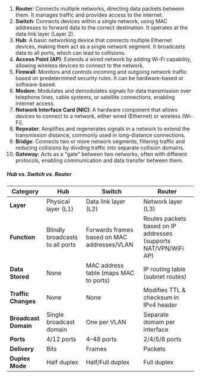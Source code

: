 1. **Router**: Connects multiple networks, directing data packets between them. It manages traffic and provides access to the internet.
2. **Switch**: Connects devices within a single network, using MAC addresses to forward data to the correct destination. It operates at the data link layer (Layer 2).
3. **Hub**: A basic networking device that connects multiple Ethernet devices, making them act as a single network segment. It broadcasts data to all ports, which can lead to collisions.
4. **Access Point (AP)**: Extends a wired network by adding Wi-Fi capability, allowing wireless devices to connect to the network.
5. **Firewall**: Monitors and controls incoming and outgoing network traffic based on predetermined security rules. It can be hardware-based or software-based.
6. **Modem**: Modulates and demodulates signals for data transmission over telephone lines, cable systems, or satellite connections, enabling internet access.
7. **Network Interface Card (NIC)**: A hardware component that allows devices to connect to a network, either wired (Ethernet) or wireless (Wi-Fi).
8. **Repeater**: Amplifies and regenerates signals in a network to extend the transmission distance, commonly used in long-distance connections.
9. **Bridge**: Connects two or more network segments, filtering traffic and reducing collisions by dividing traffic into separate collision domains.
10. **Gateway**: Acts as a "gate" between two networks, often with different protocols, enabling communication and data transfer between them.

##### Hub vs. Switch vs. Router

| **Category**         | **Hub**                         | **Switch**                                  | **Router**                                                      |
| -------------------- | ------------------------------- | ------------------------------------------- | --------------------------------------------------------------- |
| **Layer**            | Physical layer (L1)             | Data link layer (L2)                        | Network layer (L3)                                              |
| **Function**         | Blindly broadcasts to all ports | Forwards frames based on MAC addresses/VLAN | Routes packets based on IP addresses (supports NAT/VPN/WiFi AP) |
| **Data Stored**      | None                            | MAC address table (maps MAC to ports)       | IP routing table (subnet routes)                                |
| **Traffic Changes**  | None                            | None                                        | Modifies TTL & checksum in IPv4 header                          |
| **Broadcast Domain** | Single broadcast domain         | One per VLAN                                | Separate domain per interface                                   |
| **Ports**            | 4/12 ports                      | 4–48 ports                                  | 2/4/5/8 ports                                                   |
| **Delivery**         | Bits                            | Frames                                      | Packets                                                         |
| **Duplex Mode**      | Half duplex                     | Half/Full duplex                            | Full duplex                                                     |
